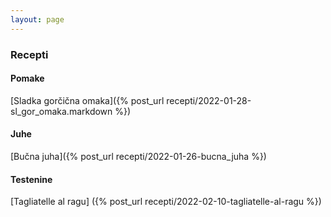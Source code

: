 ```yaml
---
layout: page
---
```

[//]: <>
### Recepti

#### Pomake
[Sladka gorčična omaka]({% post_url recepti/2022-01-28-sl_gor_omaka.markdown  %}) <br/>

#### Juhe
[Bučna juha]({% post_url recepti/2022-01-26-bucna_juha %}) <br/>

#### Testenine
[Tagliatelle al ragu] ({% post_url  recepti/2022-02-10-tagliatelle-al-ragu %}) <br/>
